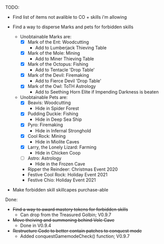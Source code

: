 TODO:
- Find list of items not avalible to CO + skills i'm allowing

- Find a way to disperse Marks and pets for forbidden skills
  - Unobtainable Marks are:
    - [X] Mark of the Ent: Woodcutting
      - Add to Lumberjack Thieving Table
    - [X] Mark of the Mole: Mining
      - Add to Miner Thieving Table
    - [X] Mark of the Octopus: Fishing
      - Add to Tentacle 'Drop Table'
    - [X] Mark of the Devil: Firemaking
      - Add to Fierce Devil 'Drop Table'
    - [X] Mark of the Owl: ToTH Astrology
      - Add to Seething Horn Elite if Impending Darkness is beaten
  - Unobtainable Pets are:
    - [X] Beavis: Woodcutting
      - Hide in Spider Forest
    - [X] Pudding Duckie: Fishing
      - Hide in Deep Sea Ship
    - [X] Pyro: Firemaking
      - Hide in Infernal Stronghold
    - [X] Cool Rock: Mining
      - Hide in Miolite Caves
    - [X] Larry, the Lonely Lizard: Farming
      - Hide in Chicken Coop
    - [ ] Astro: Astrology
      - Hide in the Frozen Cave
    - Ripper the Reindeer: Christmas Event 2020
    - Festive Cool Rock: Holiday Event 2021
    - Festive Chio: Holiday Event 2021
- Make forbidden skill skillcapes purchase-able



Done:
- ~~Find a way to award mastery tokens for forbidden skills~~
  - Can drop from the Treasured Golbin; V0.9.7
- ~~Move theiving and summoning behind Volc Cave~~ 
  - Done in V0.9.4
- ~~Restructure Code to better contain patches to conquest mode~~
  - Added conquestGamemodeCheck() function; V0.9.7